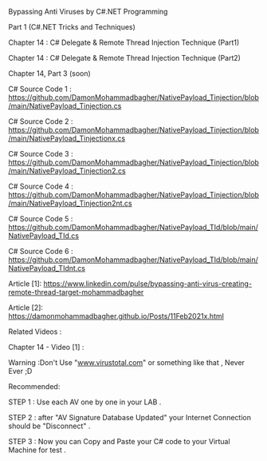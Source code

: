 Bypassing Anti Viruses by C#.NET Programming

Part 1 (C#.NET Tricks and Techniques)

Chapter 14 : C# Delegate & Remote Thread Injection Technique (Part1)

Chapter 14 : C# Delegate & Remote Thread Injection Technique (Part2)

Chapter 14, Part 3 (soon)


C# Source Code 1 : https://github.com/DamonMohammadbagher/NativePayload_Tinjection/blob/main/NativePayload_Tinjection.cs

C# Source Code 2 : https://github.com/DamonMohammadbagher/NativePayload_Tinjection/blob/main/NativePayload_Tinjectionx.cs

C# Source Code 3 : https://github.com/DamonMohammadbagher/NativePayload_Tinjection/blob/main/NativePayload_Tinjection2.cs

C# Source Code 4 : https://github.com/DamonMohammadbagher/NativePayload_Tinjection/blob/main/NativePayload_Tinjection2nt.cs

C# Source Code 5 : https://github.com/DamonMohammadbagher/NativePayload_TId/blob/main/NativePayload_TId.cs

C# Source Code 6 : https://github.com/DamonMohammadbagher/NativePayload_TId/blob/main/NativePayload_TIdnt.cs


Article [1]: https://www.linkedin.com/pulse/bypassing-anti-virus-creating-remote-thread-target-mohammadbagher

Article [2]: https://damonmohammadbagher.github.io/Posts/11Feb2021x.html


Related Videos :

Chapter 14 - Video [1] :


Warning :Don't Use "www.virustotal.com" or something like that , Never Ever ;D

Recommended:

STEP 1 : Use each AV one by one in your LAB .

STEP 2 : after "AV Signature Database Updated" your Internet Connection should be "Disconnect" .

STEP 3 : Now you can Copy and Paste your C# code to your Virtual Machine for test .
